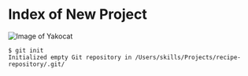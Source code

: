 # Index of New Project
![Image of Yakocat](https://octodex.github.com/images/yaktocat.png)
```
$ git init
Initialized empty Git repository in /Users/skills/Projects/recipe-repository/.git/
```
